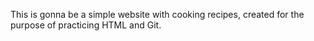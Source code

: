 This is gonna be a simple website with cooking recipes, created for the purpose of practicing HTML and Git.
